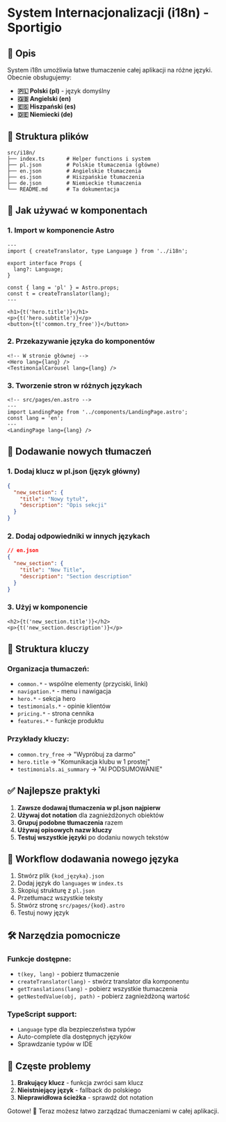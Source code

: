 # System Internacjonalizacji (i18n) - Sportigio

## 📖 Opis

System i18n umożliwia łatwe tłumaczenie całej aplikacji na różne języki. Obecnie obsługujemy:
- **🇵🇱 Polski (pl)** - język domyślny
- **🇬🇧 Angielski (en)** 
- **🇪🇸 Hiszpański (es)**
- **🇩🇪 Niemiecki (de)**

## 📁 Struktura plików

```
src/i18n/
├── index.ts       # Helper functions i system
├── pl.json        # Polskie tłumaczenia (główne)
├── en.json        # Angielskie tłumaczenia
├── es.json        # Hiszpańskie tłumaczenia
├── de.json        # Niemieckie tłumaczenia
└── README.md      # Ta dokumentacja
```

## 🚀 Jak używać w komponentach

### 1. Import w komponencie Astro

```astro
---
import { createTranslator, type Language } from '../i18n';

export interface Props {
  lang?: Language;
}

const { lang = 'pl' } = Astro.props;
const t = createTranslator(lang);
---

<h1>{t('hero.title')}</h1>
<p>{t('hero.subtitle')}</p>
<button>{t('common.try_free')}</button>
```

### 2. Przekazywanie języka do komponentów

```astro
<!-- W stronie głównej -->
<Hero lang={lang} />
<TestimonialCarousel lang={lang} />
```

### 3. Tworzenie stron w różnych językach

```astro
<!-- src/pages/en.astro -->
---
import LandingPage from '../components/LandingPage.astro';
const lang = 'en';
---
<LandingPage lang={lang} />
```

## 🔧 Dodawanie nowych tłumaczeń

### 1. Dodaj klucz w pl.json (język główny)
```json
{
  "new_section": {
    "title": "Nowy tytuł",
    "description": "Opis sekcji"
  }
}
```

### 2. Dodaj odpowiedniki w innych językach
```json
// en.json
{
  "new_section": {
    "title": "New Title", 
    "description": "Section description"
  }
}
```

### 3. Użyj w komponencie
```astro
<h2>{t('new_section.title')}</h2>
<p>{t('new_section.description')}</p>
```

## 📝 Struktura kluczy

### Organizacja tłumaczeń:
- `common.*` - wspólne elementy (przyciski, linki)
- `navigation.*` - menu i nawigacja
- `hero.*` - sekcja hero
- `testimonials.*` - opinie klientów
- `pricing.*` - strona cennika
- `features.*` - funkcje produktu

### Przykłady kluczy:
- `common.try_free` → "Wypróbuj za darmo"
- `hero.title` → "Komunikacja klubu w 1 prostej"
- `testimonials.ai_summary` → "AI PODSUMOWANIE"

## ✅ Najlepsze praktyki

1. **Zawsze dodawaj tłumaczenia w pl.json najpierw**
2. **Używaj dot notation** dla zagnieżdżonych obiektów
3. **Grupuj podobne tłumaczenia** razem
4. **Używaj opisowych nazw kluczy**
5. **Testuj wszystkie języki** po dodaniu nowych tekstów

## 🔄 Workflow dodawania nowego języka

1. Stwórz plik `{kod_języka}.json`
2. Dodaj język do `languages` w `index.ts`
3. Skopiuj strukturę z `pl.json` 
4. Przetłumacz wszystkie teksty
5. Stwórz stronę `src/pages/{kod}.astro`
6. Testuj nowy język

## 🛠️ Narzędzia pomocnicze

### Funkcje dostępne:
- `t(key, lang)` - pobierz tłumaczenie
- `createTranslator(lang)` - stwórz translator dla komponentu
- `getTranslations(lang)` - pobierz wszystkie tłumaczenia
- `getNestedValue(obj, path)` - pobierz zagnieżdżoną wartość

### TypeScript support:
- `Language` type dla bezpieczeństwa typów
- Auto-complete dla dostępnych języków
- Sprawdzanie typów w IDE

## 🚨 Częste problemy

1. **Brakujący klucz** - funkcja zwróci sam klucz
2. **Nieistniejący język** - fallback do polskiego
3. **Nieprawidłowa ścieżka** - sprawdź dot notation

Gotowe! 🎉 Teraz możesz łatwo zarządzać tłumaczeniami w całej aplikacji. 